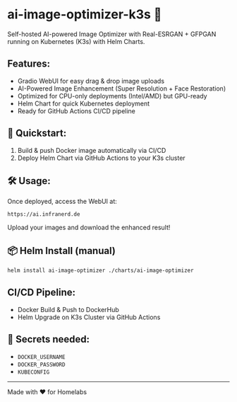 
# ai-image-optimizer-k3s 🚀

Self-hosted AI-powered Image Optimizer with Real-ESRGAN + GFPGAN running on Kubernetes (K3s) with Helm Charts.

## Features:
- Gradio WebUI for easy drag & drop image uploads
- AI-Powered Image Enhancement (Super Resolution + Face Restoration)
- Optimized for CPU-only deployments (Intel/AMD) but GPU-ready
- Helm Chart for quick Kubernetes deployment
- Ready for GitHub Actions CI/CD pipeline

## 🚀 Quickstart:

1. Build & push Docker image automatically via CI/CD
2. Deploy Helm Chart via GitHub Actions to your K3s cluster

## 🛠️ Usage:
Once deployed, access the WebUI at:

```
https://ai.infranerd.de
```

Upload your images and download the enhanced result!

## 📦 Helm Install (manual)
```bash
helm install ai-image-optimizer ./charts/ai-image-optimizer
```

## CI/CD Pipeline:
- Docker Build & Push to DockerHub
- Helm Upgrade on K3s Cluster via GitHub Actions

## 🔐 Secrets needed:
- `DOCKER_USERNAME`
- `DOCKER_PASSWORD`
- `KUBECONFIG`

---

Made with ❤️ for Homelabs

